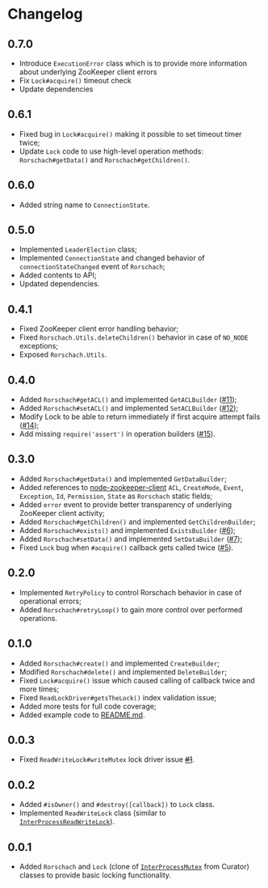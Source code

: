 # Changelog

## 0.7.0

* Introduce `ExecutionError` class which is to provide more information about underlying ZooKeeper client errors
* Fix `Lock#acquire()` timeout check
* Update dependencies

## 0.6.1

* Fixed bug in `Lock#acquire()` making it possible to set timeout timer twice;
* Update `Lock` code to use high-level operation methods: `Rorschach#getData()` and `Rorschach#getChildren()`.

## 0.6.0

* Added string name to `ConnectionState`.

## 0.5.0

* Implemented `LeaderElection` class;
* Implemented `ConnectionState` and changed behavior of `connectionStateChanged` event of `Rorschach`;
* Added contents to API;
* Updated dependencies.

## 0.4.1

* Fixed ZooKeeper client error handling behavior;
* Fixed `Rorschach.Utils.deleteChildren()` behavior in case of `NO_NODE` exceptions;
* Exposed `Rorschach.Utils`.

## 0.4.0

* Added `Rorschach#getACL()` and implemented `GetACLBuilder` ([#11](https://github.com/slideme/rorschach/issues/11));
* Added `Rorschach#setACL()` and implemented `SetACLBuilder` ([#12](https://github.com/slideme/rorschach/issues/12));
* Modify Lock to be able to return immediately if first acquire attempt fails ([#14](https://github.com/slideme/rorschach/issues/14));
* Add missing `require('assert')` in operation builders ([#15](https://github.com/slideme/rorschach/issues/15)).

## 0.3.0

* Added `Rorschach#getData()` and implemented `GetDataBuilder`;
* Added references to [node-zookeeper-client](https://github.com/alexguan/node-zookeeper-client) `ACL`, `CreateMode`, `Event`, `Exception`, `Id`, `Permission`, `State` as `Rorschach` static fields;
* Added `error` event to provide better transparency of underlying ZooKeeper client activity;
* Added `Rorschach#getChildren()` and implemented `GetChildrenBuilder`;
* Added `Rorschach#exists()` and implemented `ExistsBuilder` ([#6](https://github.com/slideme/rorschach/issues/6));
* Added `Rorschach#setData()` and implemented `SetDataBuilder` ([#7](https://github.com/slideme/rorschach/issues/7));
* Fixed `Lock` bug when `#acquire()` callback gets called twice ([#5](https://github.com/slideme/rorschach/issues/5)).

## 0.2.0

* Implemented `RetryPolicy` to control Rorschach behavior in case of operational errors;
* Added `Rorschach#retryLoop()` to gain more control over performed operations.

## 0.1.0

* Added `Rorschach#create()` and implemented `CreateBuilder`;
* Modified `Rorschach#delete()` and implemented `DeleteBuilder`;
* Fixed `Lock#acquire()` issue which caused calling of callback twice and more times;
* Fixed `ReadLockDriver#getsTheLock()` index validation issue;
* Added more tests for full code coverage;
* Added example code to [README.md](README.md).

## 0.0.3

* Fixed `ReadWriteLock#writeMutex` lock driver issue <s>[#1](https://github.com/slideme/rorschach/pull/1)</s>.

## 0.0.2

* Added `#isOwner()` and `#destroy([callback])` to `Lock` class.
* Implemented `ReadWriteLock` class (similar to [`InterProcessReadWriteLock`](http://curator.apache.org/curator-recipes/shared-reentrant-read-write-lock.html)).

## 0.0.1

* Added `Rorschach` and `Lock` (clone of [`InterProcessMutex`](http://curator.apache.org/curator-recipes/shared-reentrant-lock.html) from Curator) classes to provide basic locking functionality.
